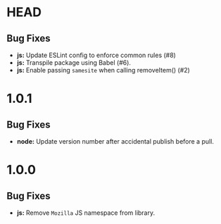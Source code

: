 # HEAD

## Bug Fixes

-   **js:** Update ESLint config to enforce common rules (#8)
-   **js:** Transpile package using Babel (#6).
-   **js:** Enable passing `samesite` when calling removeItem() (#2)

# 1.0.1

## Bug Fixes

-   **node:** Update version number after accidental publish before a pull.

# 1.0.0

## Bug Fixes

-   **js:** Remove `Mozilla` JS namespace from library.
